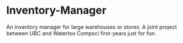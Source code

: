 # Inventory-Manager
An inventory manager for large warehouses or stores. A joint project between UBC and Waterloo Compsci first-years just for fun.
